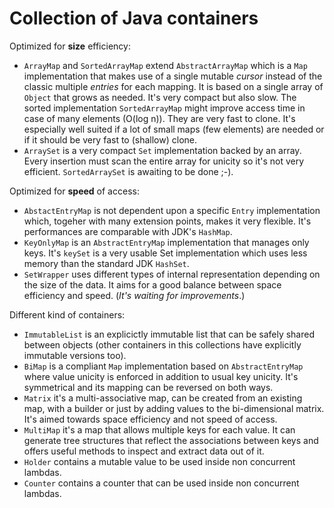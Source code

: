 # Collection of Java containers

Optimized for **size** efficiency:

* `ArrayMap` and `SortedArrayMap` extend `AbstractArrayMap` which is a `Map` implementation that makes use of a single mutable _cursor_ instead of the classic multiple _entries_ for each mapping. It is based on a single array of `Object` that grows as needed. It's very compact but also slow. The sorted implementation `SortedArrayMap` might improve access time in case of many elements (O(log n)). They are very fast to clone. It's especially well suited if a lot of small maps (few elements) are needed or if it should be very fast to (shallow) clone.
* `ArraySet` is a very compact `Set` implementation backed by an array. Every insertion must scan the entire array for unicity so it's not very efficient. `SortedArraySet` is awaiting to be done ;-).

Optimized for **speed** of access:

* `AbstactEntryMap` is not dependent upon a specific `Entry` implementation which, togeher with many extension points, makes it very flexible. It's performances are comparable with JDK's `HashMap`.
* `KeyOnlyMap` is an `AbstractEntryMap` implementation that manages only keys. It's `keySet` is a very usable Set implementation which uses less memory than the standard JDK `HashSet`.
* `SetWrapper` uses different types of internal representation depending on the size of the data. It aims for a good balance between space efficiency and speed. (_It's waiting for improvements_.)

Different kind of containers:

* `ImmutableList` is an explicictly immutable list that can be safely shared between objects (other containers in this collections have explicitly immutable versions too).
* `BiMap` is a compliant `Map` implementation based on `AbstractEntryMap` where value unicity is enforced in addition to usual key unicity. It's symmetrical and its mapping can be reversed on both ways.
* `Matrix` it's a multi-associative map, can be created from an existing map, with a builder or just by adding values to the bi-dimensional matrix. It's aimed towards space efficiency and not speed of access.
* `MultiMap` it's a map that allows multiple keys for each value. It can generate tree structures that reflect the associations between keys and offers useful methods to inspect and extract data out of it.
* `Holder` contains a mutable value to be used inside non concurrent lambdas.
* `Counter` contains a counter that can be used inside non concurrent lambdas.

